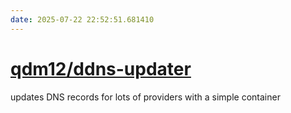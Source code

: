 ```yaml
---
date: 2025-07-22 22:52:51.681410
---
```


# [qdm12/ddns-updater](https://github.com/qdm12/ddns-updater)

updates DNS records for lots of providers with a simple container